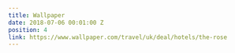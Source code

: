 ```yaml
---
title: Wallpaper
date: 2018-07-06 00:01:00 Z
position: 4
link: https://www.wallpaper.com/travel/uk/deal/hotels/the-rose
---
```


